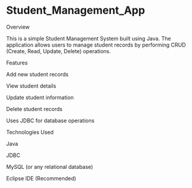 # Student_Management_App

Overview

This is a simple Student Management System built using Java. The application allows users to manage student records by performing CRUD (Create, Read, Update, Delete) operations.



Features

Add new student records

View student details

Update student information

Delete student records

Uses JDBC for database operations



Technologies Used

Java

JDBC

MySQL (or any relational database)

Eclipse IDE (Recommended)
